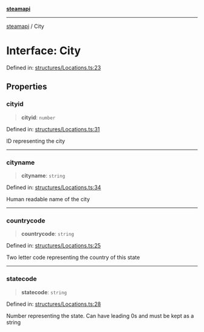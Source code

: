 [**steamapi**](../README.md)

***

[steamapi](../README.md) / City

# Interface: City

Defined in: [structures/Locations.ts:23](https://github.com/xDimGG/node-steamapi/blob/1fe06d2c5a85fee5e9f5e4f0962481cbd53a974e/src/structures/Locations.ts#L23)

## Properties

### cityid

> **cityid**: `number`

Defined in: [structures/Locations.ts:31](https://github.com/xDimGG/node-steamapi/blob/1fe06d2c5a85fee5e9f5e4f0962481cbd53a974e/src/structures/Locations.ts#L31)

ID representing the city

***

### cityname

> **cityname**: `string`

Defined in: [structures/Locations.ts:34](https://github.com/xDimGG/node-steamapi/blob/1fe06d2c5a85fee5e9f5e4f0962481cbd53a974e/src/structures/Locations.ts#L34)

Human readable name of the city

***

### countrycode

> **countrycode**: `string`

Defined in: [structures/Locations.ts:25](https://github.com/xDimGG/node-steamapi/blob/1fe06d2c5a85fee5e9f5e4f0962481cbd53a974e/src/structures/Locations.ts#L25)

Two letter code representing the country of this state

***

### statecode

> **statecode**: `string`

Defined in: [structures/Locations.ts:28](https://github.com/xDimGG/node-steamapi/blob/1fe06d2c5a85fee5e9f5e4f0962481cbd53a974e/src/structures/Locations.ts#L28)

Number representing the state. Can have leading 0s and must be kept as a string
